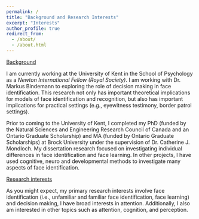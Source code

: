 ```yaml
---
permalink: /
title: "Background and Research Interests"
excerpt: "Interests"
author_profile: true
redirect_from: 
  - /about/
  - /about.html
---
```

<u>Background</u>

I am currently working at the University of Kent in the School of Psychology as a <i>Newton International Fellow (Royal Society)</i>. I am working with Dr. Markus Bindemann to exploring the role of decision making in face identification. This research not only has important theoretical implications for models of face identification and recognition, but also has important implications for practical settings (e.g., eyewitness testimony, border patrol settings). 

Prior to coming to the University of Kent, I completed my PhD (funded by the Natural Sciences and Engineering Research Council of Canada and an Ontario Graduate Scholarship) and MA (funded by Ontario Graduate Scholarships) at Brock University under the supervision of Dr. Catherine J. Mondloch. My dissertation research focused on investigating individual differences in face identification and face learning. In other projects, I have used cognitive, neuro and developmental methods to investigate many aspects of face identification.


<u>Research interests</u>

As you might expect, my primary research interests involve face identification (i.e., unfamiliar and familiar face identification, face learning) and decision making, I have broad interests in attention. Additionally, I also am interested in other topics such as attention, cognition, and perception. 